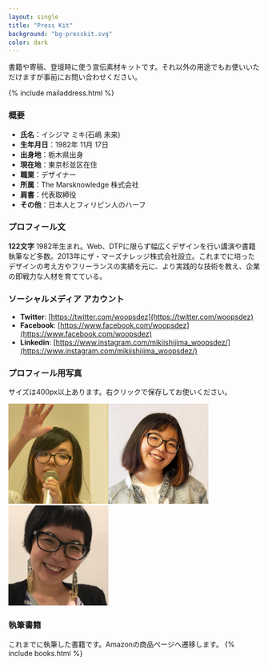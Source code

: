 ```yaml
---
layout: single
title: "Press Kit"
background: "bg-presskit.svg"
color: dark
---
```


書籍や寄稿、登壇時に使う宣伝素材キットです。それ以外の用途でもお使いいただけますが事前にお問い合わせください。

{% include mailaddress.html %}

### <i class="fa fa-list-ul"></i> 概要
* __氏名__：イシジマ ミキ(石嶋 未来)
* __生年月日__：1982年 11月 17日
* __出身地__：栃木県出身
* __現在地__：東京杉並区在住
* __職業__：デザイナー
* __所属__：The Marsknowledge 株式会社
* __肩書__：代表取締役
* __その他__：日本人とフィリピン人のハーフ

### <i class="fa fa-text-width"></i> プロフィール文
__122文字__ 1982年生まれ。Web、DTPに限らず幅広くデザインを行い講演や書籍執筆など多数。2013年にザ・マーズナレッジ株式会社設立。これまでに培ったデザインの考え方やフリーランスの実績を元に、より実践的な技術を教え、企業の即戦力な人材を育てている。

### <i class="fas fa-address-card"></i> ソーシャルメディア アカウント
* __Twitter__: [https://twitter.com/woopsdez](https://twitter.com/woopsdez)
* __Facebook__: [https://www.facebook.com/woopsdez](https://www.facebook.com/woopsdez)
* __Linkedin__: [https://www.instagram.com/mikiishijima_woopsdez/](https://www.instagram.com/mikiishijima_woopsdez/)

### <i class="fa fa-picture-o"></i> プロフィール用写真
サイズは400px以上あります。右クリックで保存してお使いください。
<div class="profile-photo">
	<img src="/assets/images/profile/mikiishijima-01.jpg" width="200" alt=""><img src="/assets/images/profile/mikiishijima-03.jpg" width="200" alt=""><img src="/assets/images/profile/mikiishijima-04.jpg" width="200" alt="">
</div>

### <i class="fa fa-book"></i> 執筆書籍
これまでに執筆した書籍です。Amazonの商品ページへ遷移します。
{% include books.html %}
